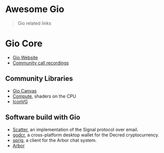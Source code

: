 # Awesome Gio
> Gio related links

# Gio Core
* [Gio Website](https://gioui.org/)
* [Community call recordings](https://www.youtube.com/channel/UCzuKUnKK5gAFJKNyA1imIHw)

## Community Libraries

* [Gio Canvas](https://github.com/ajstarks/giocanvas)
* [Compute](https://github.com/vron/compute), shaders on the CPU
* [IconVG](https://github.com/reactivego/ivg)

## Software build with Gio

* [Scatter](https://scatter.im/), an implementation of the Signal protocol over email.
* [godcr](https://github.com/planetdecred/godcr), a cross-platform desktop wallet for the Decred cryptocurrency.
* [sprig](https://git.sr.ht/~whereswaldon/sprig), a client for the Arbor chat system.
* [Arbor](https://arbor.chat)
